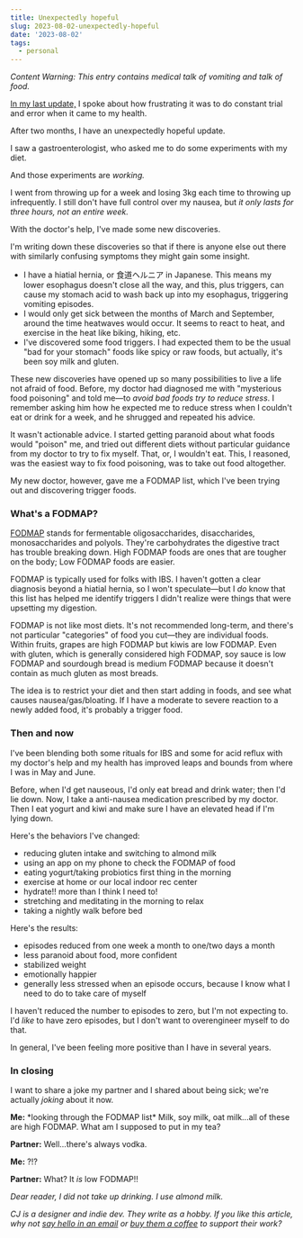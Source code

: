 ```yaml
---
title: Unexpectedly hopeful
slug: 2023-08-02-unexpectedly-hopeful
date: '2023-08-02'
tags:
  - personal
---
```


_Content Warning: This entry contains medical talk of vomiting and talk of food._

[In my last update,](/blog/posts/2023-06-10-the-new-normal.html/) I spoke about how frustrating it was to do constant trial and error when it came to my health.

After two months, I have an unexpectedly hopeful update.

I saw a gastroenterologist, who asked me to do some experiments with my diet.

And those experiments are _working._

I went from throwing up for a week and losing 3kg each time to throwing up infrequently. I still don't have full control over my nausea, but _it only lasts for three hours, not an entire week._

With the doctor's help, I've made some new discoveries.

I'm writing down these discoveries so that if there is anyone else out there with similarly confusing symptoms they might gain some insight.

-   I have a hiatial hernia, or 食道ヘルニア in Japanese. This means my lower esophagus doesn't close all the way, and this, plus triggers, can cause my stomach acid to wash back up into my esophagus, triggering vomiting episodes.
-   I would only get sick between the months of March and September, around the time heatwaves would occur. It seems to react to heat, and exercise in the heat like biking, hiking, etc.
-   I've discovered some food triggers. I had expected them to be the usual "bad for your stomach" foods like spicy or raw foods, but actually, it's been soy milk and gluten.

These new discoveries have opened up so many possibilities to live a life not afraid of food. Before, my doctor had diagnosed me with "mysterious food poisoning" and told me—to _avoid bad foods try to reduce stress_. I remember asking him how he expected me to reduce stress when I couldn't eat or drink for a week, and he shrugged and repeated his advice.

It wasn't actionable advice. I started getting paranoid about what foods would "poison" me, and tried out different diets without particular guidance from my doctor to try to fix myself. That, or, I wouldn't eat. This, I reasoned, was the easiest way to fix food poisoning, was to take out food altogether.

My new doctor, however, gave me a FODMAP list, which I've been trying out and discovering trigger foods.

### What's a FODMAP?

[FODMAP](https://www.hopkinsmedicine.org/health/wellness-and-prevention/fodmap-diet-what-you-need-to-know) stands for fermentable oligosaccharides, disaccharides, monosaccharides and polyols. They're carbohydrates the digestive tract has trouble breaking down. High FODMAP foods are ones that are tougher on the body; Low FODMAP foods are easier.

FODMAP is typically used for folks with IBS. I haven't gotten a clear diagnosis beyond a hiatial hernia, so I won't speculate—but I _do_ know that this list has helped me identify triggers I didn't realize were things that were upsetting my digestion.

FODMAP is not like most diets. It's not recommended long-term, and there's not particular "categories" of food you cut—they are individual foods. Within fruits, grapes are high FODMAP but kiwis are low FODMAP. Even with gluten, which is generally considered high FODMAP, soy sauce is low FODMAP and sourdough bread is medium FODMAP because it doesn't contain as much gluten as most breads.

The idea is to restrict your diet and then start adding in foods, and see what causes nausea/gas/bloating. If I have a moderate to severe reaction to a newly added food, it's probably a trigger food.

### Then and now

I've been blending both some rituals for IBS and some for acid reflux with my doctor's help and my health has improved leaps and bounds from where I was in May and June.

Before, when I'd get nauseous, I'd only eat bread and drink water; then I'd lie down. Now, I take a anti-nausea medication prescribed by my doctor. Then I eat yogurt and kiwi and make sure I have an elevated head if I'm lying down.

Here's the behaviors I've changed:

-   reducing gluten intake and switching to almond milk
-   using an app on my phone to check the FODMAP of food
-   eating yogurt/taking probiotics first thing in the morning
-   exercise at home or our local indoor rec center
-   hydrate!! more than I think I need to!
-   stretching and meditating in the morning to relax
-   taking a nightly walk before bed

Here's the results:

-   episodes reduced from one week a month to one/two days a month
-   less paranoid about food, more confident
-   stabilized weight
-   emotionally happier
-   generally less stressed when an episode occurs, because I know what I need to do to take care of myself

I haven't reduced the number to episodes to zero, but I'm not expecting to. I'd _like_ to have zero episodes, but I don't want to overengineer myself to do that.

In general, I've been feeling more positive than I have in several years.

### In closing

I want to share a joke my partner and I shared about being sick; we're actually _joking_ about it now.

**Me:** \*looking through the FODMAP list\* Milk, soy milk, oat milk...all of these are high FODMAP. What am I supposed to put in my tea?

**Partner:** Well...there's always vodka.

**Me:** ?!?

**Partner:** What? It _is_ low FODMAP!!

_Dear reader, I did not take up drinking. I use almond milk._

_CJ is a designer and indie dev. They write as a hobby. If you like this article, why not [say hello in an email](https://illuminesce.net/contact) or [buy them a coffee](https://ko-fi.com/studioterranova) to support their work?_
